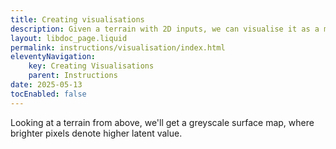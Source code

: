 ```yaml
---
title: Creating visualisations
description: Given a terrain with 2D inputs, we can visualise it as a map.
layout: libdoc_page.liquid
permalink: instructions/visualisation/index.html
eleventyNavigation:
    key: Creating Visualisations
    parent: Instructions
date: 2025-05-13
tocEnabled: false
---
```



Looking at a terrain from above, we'll get a greyscale surface map, where brighter pixels denote higher latent value.